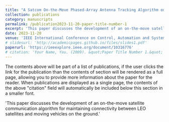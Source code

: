 ```yaml
---
title: "A Satcom On-the-Move Phased-Array Antenna Tracking Algorithm on Robot Operating System"
collection: publications
category: manuscripts
permalink: /publication2023-11-20-paper-title-number-1
excerpt: 'This paper discusses the development of an on-the-move satellite communication algorithm for maintaining connectivity between LEO satellites and moving vehicles on the ground.'
date: 2023-11-20
venue: 'IEEE International Conference on Control, Automation and Systems (ICCAS)'
# slidesurl: 'http://academicpages.github.io/files/slides1.pdf'
paperurl: 'https://ieeexplore.ieee.org/document/10316776'
# citation: 'Your Name, You. (2009). &quot;Paper Title Number 1.&quot; <i>Journal 1</i>. 1(1).'
---
```


The contents above will be part of a list of publications, if the user clicks the link for the publication than the contents of section will be rendered as a full page, allowing you to provide more information about the paper for the reader. When publications are displayed as a single page, the contents of the above "citation" field will automatically be included below this section in a smaller font.

'This paper discusses the development of an on-the-move satellite communication algorithm for maintaining connectivity between LEO satellites and moving vehicles on the ground.'